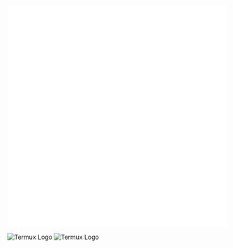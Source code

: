 <div align="center">
<picture>
  <source media="(prefers-color-scheme: dark)" srcset="https://raw.githubusercontent.com/mohammadzainabbas/gitzap/dev/assets/logo_dark.png">
  <source media="(prefers-color-scheme: light)" srcset="https://raw.githubusercontent.com/mohammadzainabbas/gitzap/dev/assets/logo_light.png">
  <img alt="GitZap Icon" src="https://raw.githubusercontent.com/mohammadzainabbas/gitzap/dev/assets/logo_light.png">
</picture>
</div>

![Termux Logo](https://user-images.githubusercontent.com/72879799/153904003-d7dee710-6552-4d23-a803-7a9a0ba67d92.png#gh-dark-mode-only)
![Termux Logo](https://user-images.githubusercontent.com/72879799/153904095-9d78a019-8495-4035-8174-e3da8e4dd66b.png#gh-light-mode-only)
